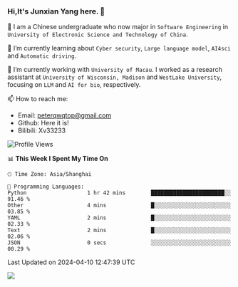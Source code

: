 ### Hi,It's Junxian Yang here. 👋

<!--
**Uestc-Young/Uestc-Young** is a ✨ _special_ ✨ repository because its `README.md` (this file) appears on your GitHub profile.

Here are some ideas to get you started:

- 🔭 I’m currently working on ...
- 🌱 I’m currently learning ...
- 👯 I’m looking to collaborate on ...
- 🤔 I’m looking for help with ...
- 💬 Ask me about ...
- 📫 How to reach me: ...
- 😄 Pronouns: ...
- ⚡ Fun fact: ...
-->
🎉 I am a Chinese undergraduate who now major in `Software Engineering` in `University of Electronic Science and Technology of China`.  
  
🌱 I’m currently learning about `Cyber security`, `Large language model`, `AI4sci` and `Automatic driving`.  

🔭 I’m currently working with `University of Macau`. I worked as a research assistant at `University of Wisconsin, Madison` and `WestLake University`, focusing on `LLM` and `AI for bio`, respectively.
  
📫 How to reach me: 
   - Email: peterqwqtop@gmail.com
   - Github: Here it is!
   - Bilibili: Xv33233

<!--START_SECTION:waka-->
![Profile Views](http://img.shields.io/badge/Profile%20Views-110-blue)

📊 **This Week I Spent My Time On** 

```text
🕑︎ Time Zone: Asia/Shanghai

💬 Programming Languages: 
Python                   1 hr 42 mins        ███████████████████████░░   91.46 % 
Other                    4 mins              █░░░░░░░░░░░░░░░░░░░░░░░░   03.85 % 
YAML                     2 mins              █░░░░░░░░░░░░░░░░░░░░░░░░   02.33 % 
Text                     2 mins              █░░░░░░░░░░░░░░░░░░░░░░░░   02.06 % 
JSON                     0 secs              ░░░░░░░░░░░░░░░░░░░░░░░░░   00.29 % 
```


 Last Updated on 2024-04-10 12:47:39 UTC
<!--END_SECTION:waka-->

![](https://visitor-badge.glitch.me/badge?page_id=Uestc-Young.readme)
